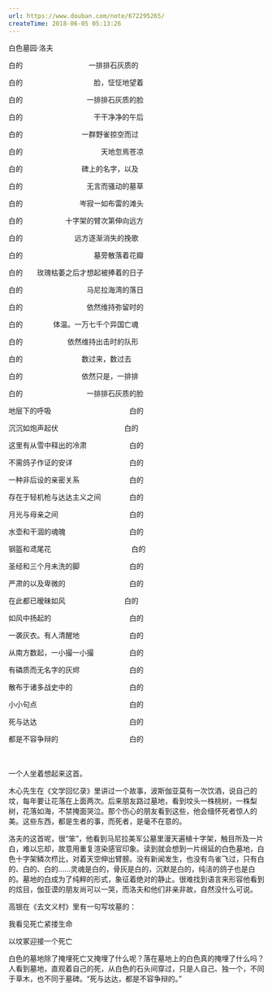 ```yaml
---
url: https://www.douban.com/note/672295265/
createTime: 2018-06-05 05:13:26
---
```


白色墓园·洛夫

白的　　　　　　　　　    一排排石灰质的

白的　　　　　　　　　　脸，怔怔地望着

白的　　　　　　　　　一排排石灰质的脸

白的　　　　　　　　　　干干净净的午后

白的　　　　　　　　    一群野雀掠空而过

白的　　　　　　　　　　　天地忽焉苍凉

白的　　　　　　　　    碑上的名字，以及

白的　　　　　　　　　无言而骚动的墓草

白的　　　　　　　　岑寂一如布雷的滩头

白的　　　　　　十字架的臂次第伸向远方

白的　　　　　　　 远方逐渐消失的挽歌

白的　　　　　　　　　　墓旁散落着花瓣

白的　　玫瑰枯萎之后才想起被捧着的日子

白的　　　　　　　　　马尼拉海湾的落日

白的　　　　　　　　　依然维持弥留时的

白的　　　　    体温。一万七千个异国亡魂

白的　　　　　　   依然维持出击时的队形

白的　　　　　　　　        数过来，数过去

白的　　　　　　　　    依然只是，一排排

白的　　　　　　　　　一排排石灰质的脸

地层下的呼吸　　　　　　　　　　　白的

沉沉如炮声起伏　　　　　　　　　    白的

这里有从雪中释出的冷肃　　　　　　白的

不需鸽子作证的安详　　　　　　　　白的

一种非后设的亲密关系　　　　　　　白的

存在于轻机枪与达达主义之间　　　　白的

月光与母亲之间　　　　　　　　　　白的

水壶和干涸的魂魄　　　　　　　　　白的

钢盔和鸢尾花　　 　　　　　　　　　白的

圣经和三个月未洗的脚　　　　　　　白的　

严肃的以及卑微的　　　　　　　　　白的

在此都已暧昧如风　　　　　　　　    白的

如风中扬起的　　　　　　　　　　　白的

一袭灰衣。有人清醒地　　　　　　　白的

从南方数起，一小撮一小撮　　　　　白的

有磷质而无名字的灰烬　　　　　　　白的

散布于诸多战史中的　　　　　　　　白的

小小句点　　　　　　　　　　　　　白的

死与达达　　　　　　　　　　　　　白的

都是不容争辩的　　　　　　　　　　白的

　　

一个人坐着想起来这首。

木心先生在《文学回忆录》里讲过一个故事，波斯伽亚莫有一次饮酒，说自己的坟，每年要让花落在上面两次。后来朋友路过墓地，看到坟头一株桃树，一株梨树，花落如海，不禁掩面哭泣。那个伤心的朋友看到这些，他会缅怀死者惊人的美。这些东西，都是生者的事，而死者，是毫不在意的。

洛夫的这首呢，很“笨”，他看到马尼拉美军公墓里漫天遍植十字架，触目所及一片白，难以忘却，故意用重复渲染感官印象。读到就会想到一片绵延的白色墓地，白色十字架鳞次栉比，对着天空伸出臂膀。没有新闻发生，也没有鸟雀飞过，只有白的、白的、白的……灵魂是白的，骨灰是白的，沉默是白的，纯洁的鸽子也是白的。墓地的白成为了纯粹的形式，象征着绝对的静止。很难找到语言来形容他看到的炫目，伽亚谟的朋友尚可以一哭，而洛夫和他们非亲非故，自然没什么可说。

高银在《去文义村》里有一句写坟墓的：

我看见死亡紧搂生命

以坟冢迎接一个死亡

白色的墓地除了掩埋死亡又掩埋了什么呢？落在墓地上的白色真的掩埋了什么吗？人看到墓地，直观着自己的死，从白色的石头间穿过，只是人自己、独一个，不同于草木，也不同于墓碑。“死与达达，都是不容争辩的。”